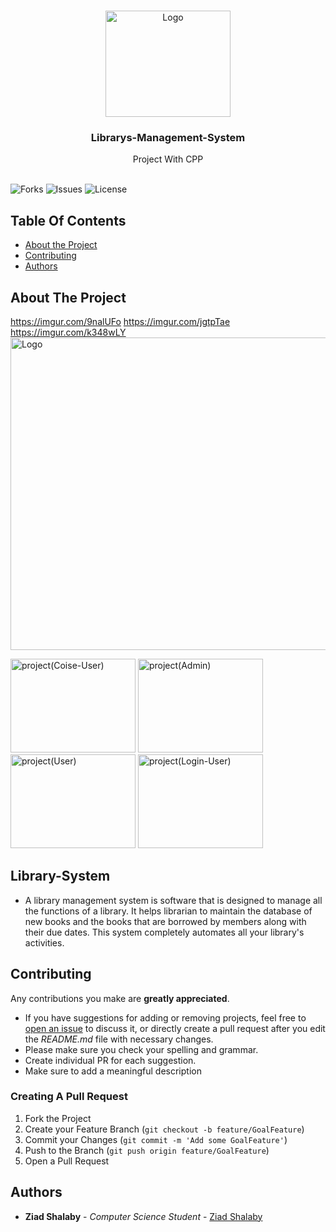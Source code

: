 

<br/>
<p align="center">
  <a href="https://github.com/ZeadShalaby/Librarys-Management-System">
    <img src="https://i.imgur.com/fjeJsE8.png" alt="Logo" width="200" height="170">
  </a>
  

<h3 align="center">Librarys-Management-System</h3>

  <p align="center">
    Project With CPP
    <br/>
    <br/>
  </p>


![Forks](https://img.shields.io/github/forks/ZeadShalaby/Librarys-Management-System?style=social) ![Issues](https://img.shields.io/github/issues/ZeadShalaby/Librarys-Management-System) ![License](https://img.shields.io/github/license/ZeadShalaby/Librarys-Management-System)

## Table Of Contents

* [About the Project](#about-the-project)
* [Contributing](#contributing)
* [Authors](#authors)

## About The Project

https://imgur.com/9nalUFo
https://imgur.com/jgtpTae
https://imgur.com/k348wLY
 <img src="https://i.imgur.com/9nalUFo.png" alt="Logo" width="900" height="500">
 <br/>
<p >
 <img src="https://i.imgur.com/z96h1vb.png" alt="project(Coise-User)" width="200" height="150">
 <img src="https://i.imgur.com/6Xxnqhv.png" alt="project(Admin)" width="200" height="150">
 <img src="https://i.imgur.com/JE3vHEI.png" alt="project(User)" width="200" height="150">
 <img src="https://i.imgur.com/UKpjKbc.png" alt="project(Login-User)" width="200" height="150">
</p>

## Library-System
* A library management system is software that is designed to manage all the functions of a library. It helps librarian to maintain the database of new books and the books that are borrowed by members along with their due dates. This system completely automates all your library's activities.


## Contributing

Any contributions you make are **greatly appreciated**.

* If you have suggestions for adding or removing projects, feel free
  to [open an issue](https://github.com/ZeadShalaby/Librarys-Management-System/issues/new) to discuss it, or directly
  create a pull request after you edit the *README.md* file with necessary changes.
* Please make sure you check your spelling and grammar.
* Create individual PR for each suggestion.
* Make sure to add a meaningful description

### Creating A Pull Request

1. Fork the Project
2. Create your Feature Branch (`git checkout -b feature/GoalFeature`)
3. Commit your Changes (`git commit -m 'Add some GoalFeature'`)
4. Push to the Branch (`git push origin feature/GoalFeature`)
5. Open a Pull Request

## Authors

* **Ziad Shalaby** - *Computer Science Student* - [Ziad Shalaby](https://github.com/ZeadShalaby)

